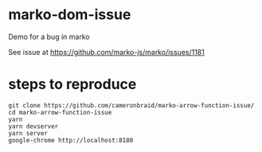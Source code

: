 # marko-dom-issue
Demo for a bug in marko

See issue at https://github.com/marko-js/marko/issues/1181

# steps to reproduce

```
git clone https://github.com/cameronbraid/marko-arrow-function-issue/
cd marko-arrow-function-issue
yarn
yarn devserver
yarn server
google-chrome http://localhost:8180
```
